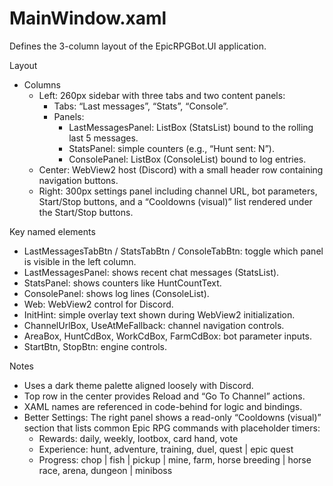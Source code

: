 # MainWindow.xaml

Defines the 3-column layout of the EpicRPGBot.UI application.

Layout
- Columns
  - Left: 260px sidebar with three tabs and two content panels:
    - Tabs: “Last messages”, “Stats”, “Console”.
    - Panels:
      - LastMessagesPanel: ListBox (StatsList) bound to the rolling last 5 messages.
      - StatsPanel: simple counters (e.g., “Hunt sent: N”).
      - ConsolePanel: ListBox (ConsoleList) bound to log entries.
  - Center: WebView2 host (Discord) with a small header row containing navigation buttons.
  - Right: 300px settings panel including channel URL, bot parameters, Start/Stop buttons, and a “Cooldowns (visual)” list rendered under the Start/Stop buttons.

Key named elements
- LastMessagesTabBtn / StatsTabBtn / ConsoleTabBtn: toggle which panel is visible in the left column.
- LastMessagesPanel: shows recent chat messages (StatsList).
- StatsPanel: shows counters like HuntCountText.
- ConsolePanel: shows log lines (ConsoleList).
- Web: WebView2 control for Discord.
- InitHint: simple overlay text shown during WebView2 initialization.
- ChannelUrlBox, UseAtMeFallback: channel navigation controls.
- AreaBox, HuntCdBox, WorkCdBox, FarmCdBox: bot parameter inputs.
- StartBtn, StopBtn: engine controls.

Notes
- Uses a dark theme palette aligned loosely with Discord.
- Top row in the center provides Reload and “Go To Channel” actions.
- XAML names are referenced in code-behind for logic and bindings.
- Better Settings: The right panel shows a read-only “Cooldowns (visual)” section that lists common Epic RPG commands with placeholder timers:
  - Rewards: daily, weekly, lootbox, card hand, vote
  - Experience: hunt, adventure, training, duel, quest | epic quest
  - Progress: chop | fish | pickup | mine, farm, horse breeding | horse race, arena, dungeon | miniboss